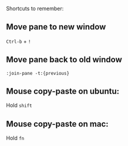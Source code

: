 Shortcuts to remember:

## Move pane to new window

`Ctrl-b` + `!`

## Move pane back to old window

`:join-pane -t:{previous}`

## Mouse copy-paste on ubuntu:

Hold `shift`

## Mouse copy-paste on mac:

Hold `fn`

